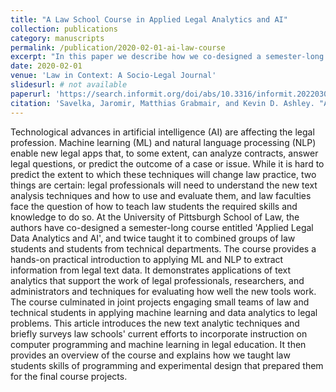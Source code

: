 ```yaml
---
title: "A Law School Course in Applied Legal Analytics and AI"
collection: publications
category: manuscripts
permalink: /publication/2020-02-01-ai-law-course
excerpt: "In this paper we describe how we co-designed a semester-long course entitled 'Applied Legal Data Analytics and AI', and twice taught it to combined groups of law students and students from technical departments."
date: 2020-02-01
venue: 'Law in Context: A Socio-Legal Journal'
slidesurl: # not available
paperurl: 'https://search.informit.org/doi/abs/10.3316/informit.20220301062769'
citation: 'Savelka, Jaromir, Matthias Grabmair, and Kevin D. Ashley. "A law school course in applied legal analytics and AI." <i>Law in Context: A Socio-Legal J. 37</i> (2020): 134.'
---
```


Technological advances in artificial intelligence (AI) are affecting the legal profession. Machine learning (ML) and natural language processing (NLP) enable new legal apps that, to some extent, can analyze contracts, answer legal questions, or predict the outcome of a case or issue. While it is hard to predict the extent to which these techniques will change law practice, two things are certain: legal professionals will need to understand the new text analysis techniques and how to use and evaluate them, and law faculties face the question of how to teach law students the required skills and knowledge to do so. At the University of Pittsburgh School of Law, the authors have co-designed a semester-long course entitled 'Applied Legal Data Analytics and AI', and twice taught it to combined groups of law students and students from technical departments. The course provides a hands-on practical introduction to applying ML and NLP to extract information from legal text data. It demonstrates applications of text analytics that support the work of legal professionals, researchers, and administrators and techniques for evaluating how well the new tools work. The course culminated in joint projects engaging small teams of law and technical students in applying machine learning and data analytics to legal problems. This article introduces the new text analytic techniques and briefly surveys law schools' current efforts to incorporate instruction on computer programming and machine learning in legal education. It then provides an overview of the course and explains how we taught law students skills of programming and experimental design that prepared them for the final course projects.